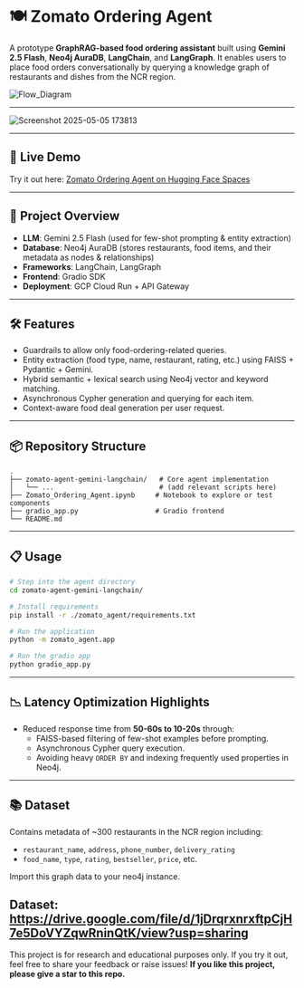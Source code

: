 
# 🍽️ Zomato Ordering Agent

A prototype **GraphRAG-based food ordering assistant** built using **Gemini 2.5 Flash**, **Neo4j AuraDB**, **LangChain**, and **LangGraph**. It enables users to place food orders conversationally by querying a knowledge graph of restaurants and dishes from the NCR region.

![Flow_Diagram](https://github.com/user-attachments/assets/f98d73e7-4c7a-4445-a0db-dc4097ec018f)

---

![Screenshot 2025-05-05 173813](https://github.com/user-attachments/assets/9015076f-7d0c-4e99-be4f-10dddcc4ca38)

---

## 🚀 Live Demo

Try it out here: [Zomato Ordering Agent on Hugging Face Spaces](https://huggingface.co/spaces/Harshgarg12/zomato-ai-agent)

---

## 🧠 Project Overview

- **LLM**: Gemini 2.5 Flash (used for few-shot prompting & entity extraction)
- **Database**: Neo4j AuraDB (stores restaurants, food items, and their metadata as nodes & relationships)
- **Frameworks**: LangChain, LangGraph
- **Frontend**: Gradio SDK
- **Deployment**: GCP Cloud Run + API Gateway

---

## 🛠️ Features

- Guardrails to allow only food-ordering-related queries.
- Entity extraction (food type, name, restaurant, rating, etc.) using FAISS + Pydantic + Gemini.
- Hybrid semantic + lexical search using Neo4j vector and keyword matching.
- Asynchronous Cypher generation and querying for each item.
- Context-aware food deal generation per user request.

---

## 📦 Repository Structure

```
.
├── zomato-agent-gemini-langchain/   # Core agent implementation
│   └── ...                          # (add relevant scripts here)
├── Zomato_Ordering_Agent.ipynb     # Notebook to explore or test components
├── gradio_app.py                   # Gradio frontend
└── README.md
```

---

## 📋 Usage

```bash
# Step into the agent directory
cd zomato-agent-gemini-langchain/

# Install requirements
pip install -r ./zomato_agent/requirements.txt

# Run the application
python -m zomato_agent.app

# Run the gradio app
python gradio_app.py
```

---

## 📉 Latency Optimization Highlights

- Reduced response time from **50-60s to 10-20s** through:
  - FAISS-based filtering of few-shot examples before prompting.
  - Asynchronous Cypher query execution.
  - Avoiding heavy `ORDER BY` and indexing frequently used properties in Neo4j.

---

## 📚 Dataset

Contains metadata of ~300 restaurants in the NCR region including:
- `restaurant_name`, `address`, `phone_number`, `delivery_rating`
- `food_name`, `type`, `rating`, `bestseller`, `price`, etc.

Import this graph data to your neo4j instance.

Dataset: https://drive.google.com/file/d/1jDrqrxnrxftpCjH7e5DoVYZqwRninQtK/view?usp=sharing
---

This project is for research and educational purposes only. If you try it out, feel free to share your feedback or raise issues!
**If you like this project, please give a star to this repo.**
